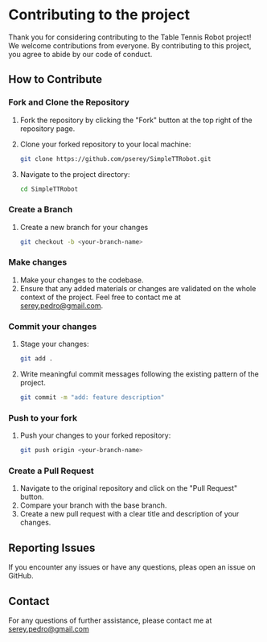 # Contributing to the project

Thank you for considering contributing to the Table Tennis Robot project! We welcome contributions from everyone. By contributing to this project, you agree to abide by our code of conduct.

## How to Contribute

### Fork and Clone the Repository

1. Fork the repository by clicking the "Fork" button at the top right of the repository page.
2. Clone your forked repository to your local machine:

   ```sh
   git clone https://github.com/pserey/SimpleTTRobot.git
   ```
3. Navigate to the project directory:

   ```sh
   cd SimpleTTRobot
   ```

### Create a Branch

1. Create a new branch for your changes

   ```sh
   git checkout -b <your-branch-name>
   ```

### Make changes

1. Make your changes to the codebase.
2. Ensure that any added materials or changes are validated on the whole context of the project. Feel free to contact me at [serey.pedro@gmail.com](serey.pedro@gmail.com).

### Commit your changes

1. Stage your changes:

   ```sh
   git add .
   ```
2. Write meaningful commit messages following the existing pattern of the project.

   ```sh
   git commit -m "add: feature description"
   ```

### Push to your fork

1. Push your changes to your forked repository:

   ```sh
   git push origin <your-branch-name>
   ```

### Create a Pull Request

1. Navigate to the original repository and click on the "Pull Request" button.
2. Compare your branch with the base branch.
3. Create a new pull request with a clear title and description of your changes.

## Reporting Issues

If you encounter any issues or have any questions, pleas open an issue on GitHub.

## Contact

For any questions of further assistance, please contact me at [serey.pedro@gmail.com](serey.pedro@gmail.com)
